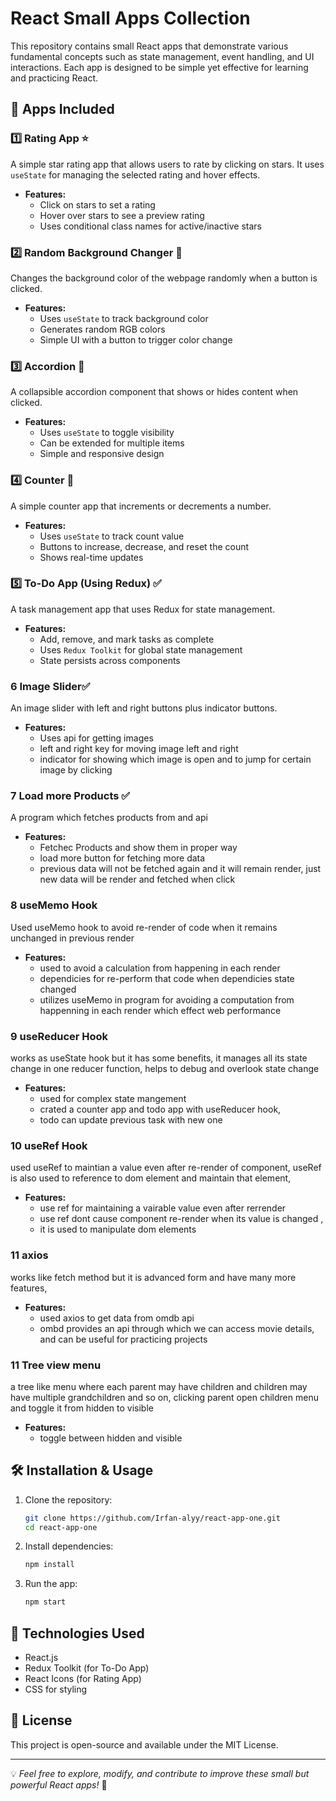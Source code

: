 # React Small Apps Collection

This repository contains small React apps that demonstrate various fundamental concepts such as state management, event handling, and UI interactions. Each app is designed to be simple yet effective for learning and practicing React.

## 📌 Apps Included

### 1️⃣ Rating App ⭐
A simple star rating app that allows users to rate by clicking on stars. It uses `useState` for managing the selected rating and hover effects.

- **Features:**
  - Click on stars to set a rating
  - Hover over stars to see a preview rating
  - Uses conditional class names for active/inactive stars

### 2️⃣ Random Background Changer 🎨
Changes the background color of the webpage randomly when a button is clicked.

- **Features:**
  - Uses `useState` to track background color
  - Generates random RGB colors
  - Simple UI with a button to trigger color change

### 3️⃣ Accordion 📜
A collapsible accordion component that shows or hides content when clicked.

- **Features:**
  - Uses `useState` to toggle visibility
  - Can be extended for multiple items
  - Simple and responsive design

### 4️⃣ Counter 🔢
A simple counter app that increments or decrements a number.

- **Features:**
  - Uses `useState` to track count value
  - Buttons to increase, decrease, and reset the count
  - Shows real-time updates

### 5️⃣ To-Do App (Using Redux) ✅
A task management app that uses Redux for state management.

- **Features:**
  - Add, remove, and mark tasks as complete
  - Uses `Redux Toolkit` for global state management
  - State persists across components

### 6 Image Slider✅
An image slider with left and right buttons plus indicator buttons.

- **Features:**
  - Uses api for getting images
  - left and right key for moving image left and right
  - indicator for showing which image is open and to jump for certain image by clicking

### 7 Load more Products ✅
A program which fetches products from and api

- **Features:**
  - Fetchec Products and show them in proper way
  - load more button for fetching more data 
  - previous data will not be fetched again and it will remain render, just new data will be render and fetched when click

### 8 useMemo Hook
Used useMemo hook to avoid re-render of code when it remains unchanged in previous render

- **Features:**
  - used to avoid a calculation from happening in each render
  - dependicies for re-perform that code when dependicies state changed 
  - utilizes useMemo in program for avoiding a computation from happenning in each render which effect web performance

### 9 useReducer Hook
works as useState hook but it has some benefits, it manages all its state change in one reducer function, helps to debug and overlook state change

- **Features:**
  - used for complex state mangement
  - crated a counter app and todo app with useReducer hook,
  - todo can update previous task with new one
  
### 10 useRef Hook
used useRef to maintian a value even after re-render of component, useRef is also used to reference to dom element and maintain that element, 
- **Features:**
  - use ref for maintaining a vairable value even after rerrender
  - use ref dont cause component re-render when its value is changed ,
  - it is used to manipulate dom elements 
### 11 axios
works like fetch method but it is advanced form and have many more features,
- **Features:**
  - used axios to get data from omdb api 
  - ombd provides an api through which we can access movie details, and can be useful for practicing  projects

### 11 Tree view menu
a tree like menu where each parent may have children and children may have multiple grandchildren and so on, clicking parent open children menu and toggle it from hidden to visible
- **Features:**
  - toggle between hidden and visible


## 🛠 Installation & Usage
1. Clone the repository:
   ```sh
   git clone https://github.com/Irfan-alyy/react-app-one.git
   cd react-app-one
   ```
2. Install dependencies:
   ```sh
   npm install
   ```
3. Run the app:
   ```sh
   npm start
   ```

## 🔗 Technologies Used
- React.js
- Redux Toolkit (for To-Do App)
- React Icons (for Rating App)
- CSS for styling

## 📜 License
This project is open-source and available under the MIT License.

---
💡 *Feel free to explore, modify, and contribute to improve these small but powerful React apps!* 🚀

